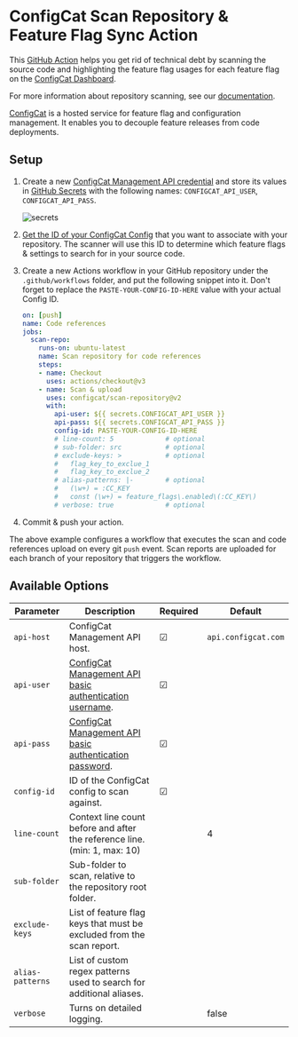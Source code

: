 # ConfigCat Scan Repository & Feature Flag Sync Action
This [GitHub Action](https://github.com/features/actions) helps you get rid of technical debt by scanning the source code and highlighting the feature flag usages for each feature flag on the [ConfigCat Dashboard](https://app.configcat.com).

For more information about repository scanning, see our [documentation](https://configcat.com/docs/advanced/code-references/overview).

[ConfigCat](https://configcat.com) is a hosted service for feature flag and configuration management. It enables you to decouple feature releases from code deployments.

## Setup
1. Create a new [ConfigCat Management API credential](https://app.configcat.com/my-account/public-api-credentials) and store its values in [GitHub Secrets](https://docs.github.com/en/actions/security-guides/encrypted-secrets#creating-encrypted-secrets-for-a-repository) with the following names: `CONFIGCAT_API_USER`, `CONFIGCAT_API_PASS`.

    ![secrets](https://raw.githubusercontent.com/configcat/scan-repository/main/assets/secrets.png  "secrets")

2. [Get the ID of your ConfigCat Config](https://configcat.com/docs/advanced/code-references/overview#config-id) that you want to associate with your repository. The scanner will use this ID to determine which feature flags & settings to search for in your source code.

3. Create a new Actions workflow in your GitHub repository under the `.github/workflows` folder, and put the following snippet into it.
Don't forget to replace the `PASTE-YOUR-CONFIG-ID-HERE` value with your actual Config ID.
    ```yaml
    on: [push]
    name: Code references
    jobs:
      scan-repo:
        runs-on: ubuntu-latest
        name: Scan repository for code references
        steps:
        - name: Checkout
          uses: actions/checkout@v3
        - name: Scan & upload
          uses: configcat/scan-repository@v2
          with:
            api-user: ${{ secrets.CONFIGCAT_API_USER }}
            api-pass: ${{ secrets.CONFIGCAT_API_PASS }}
            config-id: PASTE-YOUR-CONFIG-ID-HERE
            # line-count: 5             # optional
            # sub-folder: src           # optional
            # exclude-keys: >           # optional
            #   flag_key_to_exclue_1
            #   flag_key_to_exclue_2
            # alias-patterns: |-        # optional
            #   (\w+) = :CC_KEY
            #   const (\w+) = feature_flags\.enabled\(:CC_KEY\)
            # verbose: true             # optional
    ```

4. Commit & push your action.

The above example configures a workflow that executes the scan and code references upload on every git `push` event.
Scan reports are uploaded for each branch of your repository that triggers the workflow. 

## Available Options

| Parameter        | Description                                                                | Required   | Default             |
| ---------------- | -------------------------------------------------------------------------- | ---------- | ------------------- |
| `api-host`       | ConfigCat Management API host.                                             | &#9745;    | `api.configcat.com` |
| `api-user`       | [ConfigCat Management API basic authentication username](https://app.configcat.com/my-account/public-api-credentials). | &#9745;    |        |
| `api-pass`       | [ConfigCat Management API basic authentication password](https://app.configcat.com/my-account/public-api-credentials). | &#9745;    |        |
| `config-id`      | ID of the ConfigCat config to scan against.                                | &#9745;    |                     |
| `line-count`     | Context line count before and after the reference line. (min: 1, max: 10)  |            | 4                   |
| `sub-folder`     | Sub-folder to scan, relative to the repository root folder.                |            |                     |
| `exclude-keys`   | List of feature flag keys that must be excluded from the scan report.      |            |                     |
| `alias-patterns` | List of custom regex patterns used to search for additional aliases.       |            |                     |
| `verbose`        | Turns on detailed logging.                                                 |            | false               |
